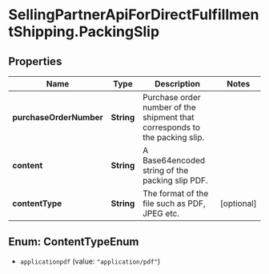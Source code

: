 # SellingPartnerApiForDirectFulfillmentShipping.PackingSlip

## Properties
Name | Type | Description | Notes
------------ | ------------- | ------------- | -------------
**purchaseOrderNumber** | **String** | Purchase order number of the shipment that corresponds to the packing slip. | 
**content** | **String** | A Base64encoded string of the packing slip PDF. | 
**contentType** | **String** | The format of the file such as PDF, JPEG etc. | [optional] 


<a name="ContentTypeEnum"></a>
## Enum: ContentTypeEnum


* `applicationpdf` (value: `"application/pdf"`)




